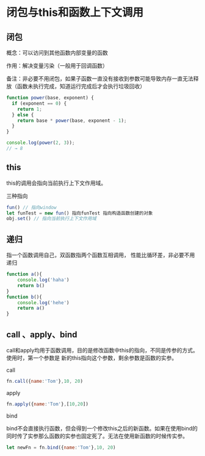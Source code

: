 # 闭包与this和函数上下文调用

## 闭包

概念：可以访问到其他函数内部变量的函数

作用：解决变量污染（一般用于回调函数）

备注：非必要不用闭包，如果子函数一直没有接收到参数可能导致内存一直无法释放（函数未执行完成，知道运行完成后才会执行垃圾回收）

```js
function power(base, exponent) {
  if (exponent == 0) {
    return 1;
  } else {
    return base * power(base, exponent - 1);
  }
}

console.log(power(2, 3));
// → 8
```

## this

this的调用会指向当前执行上下文作用域。

三种指向

```js
fun() // 指向window
let funTest = new fun() 指向funTest 指向构造函数创建的对象
obj.set() // 指向当前执行上下文作用域
```

## 递归

指一个函数调用自己，双函数指两个函数互相调用， 性能比循环差，非必要不用递归

```js
function a(){
	console.log('haha')
 	return b()
}
function b(){
	console.log('hehe')
	return a()
}
```

## call 、apply、bind

call和apply均用于函数调用，目的是修改函数中this的指向，不同是传参的方式。使用时，第一个参数是 新的this指向这个参数，剩余参数是函数的实参。

call

```js
fn.call({name:'Tom'},10, 20)
```

apply

```js
fn.apply({name:'Tom'},[10,20])
```

bind

bind不会直接执行函数，但会得到一个修改this之后的新函数。如果在使用bind的同时传了实参那么函数的实参也固定死了。无法在使用新函数的时候传实参。

```js
let newFn = fn.bind({name:'Tom'},10, 20)
```

